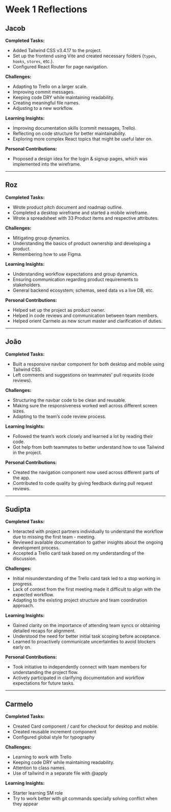 # Week 1 Reflections

## Jacob

**Completed Tasks:**

- Added Tailwind CSS v3.4.17 to the project.
- Set up the frontend using Vite and created necessary folders (`types`, `hooks`, `stores`, etc.).
- Configured React Router for page navigation.

**Challenges:**

- Adapting to Trello on a larger scale.
- Improving commit messages.
- Keeping code DRY while maintaining readability.
- Creating meaningful file names.
- Adjusting to a new workflow.

**Learning Insights:**

- Improving documentation skills (commit messages, Trello).
- Reflecting on code structure for better maintainability.
- Exploring more complex React topics that might be useful later on.

**Personal Contributions:**

- Proposed a design idea for the login & signup pages, which was implemented into the wireframe.

---

## Roz

**Completed Tasks:**

- Wrote product pitch document and roadmap outline.
- Completed a desktop wireframe and started a mobile wireframe.
- Wrote a spreadsheet with 33 Product items and respective attributes.

**Challenges:**

- Mitigating group dynamics.
- Understanding the basics of product ownership and developing a product.
- Remembering how to use Figma.

**Learning Insights:**

- Understanding workflow expectations and group dynamics.
- Ensuring communication regarding product requirements to stakeholders.
- General backend ecosystem; schemas, seed data vs a live DB, etc.

**Personal Contributions:**

- Helped set up the project as product owner.
- Helped in code reviews and communication between team members.
- Helped orient Carmelo as new scrum master and clarification of duties.

---

## João

**Completed Tasks:**

- Built a responsive navbar component for both desktop and mobile using Tailwind CSS.
- Left comments and suggestions on teammates’ pull requests (code reviews).

**Challenges:**

- Structuring the navbar code to be clean and reusable.
- Making sure the responsiveness worked well across different screen sizes.
- Adapting to the team’s code review process.

**Learning Insights:**

- Followed the team’s work closely and learned a lot by reading their code.
- Got help from both teammates to better understand how to use Tailwind in the project.

**Personal Contributions:**

- Created the navigation component now used across different parts of the app.
- Contributed to code quality by giving feedback during pull request reviews.

---

## Sudipta

**Completed Tasks:**

- Interacted with project partners individually to understand the workflow due to missing the first team - meeting.
- Reviewed available documentation to gather insights about the ongoing development process.
- Accepted a Trello card task based on my understanding of the discussion.

**Challenges:**

- Initial misunderstanding of the Trello card task led to a stop working in progress.
- Lack of context from the first meeting made it difficult to align with the expected workflow.
- Adapting to the existing project structure and team coordination approach.

**Learning Insights:**

- Gained clarity on the importance of attending team syncs or obtaining detailed recaps for alignment.
- Understood the need for better initial task scoping before acceptance.
- Learned to proactively communicate uncertainties to avoid blockers early on.

**Personal Contributions:**

- Took initiative to independently connect with team members for understanding the project flow.
- Actively participated in clarifying documentation and workflow expectations for future tasks.

---

## Carmelo

**Completed Tasks:**

- Created Card component / card for checkout for desktop and mobile.
- Created reusable increment component
- Configured global style for typography

**Challenges:**

- Learning to work with Trello
- Keeping code DRY while maintaining readability.
- Attention to class names.
- Use of tailwind in a separate file with @apply

**Learning Insights:**

- Starter learning SM role
- Try to work better with git commands specially solving conflict when they appear
